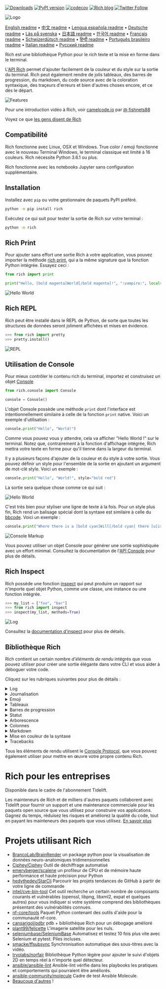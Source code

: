 [![Downloads](https://pepy.tech/badge/rich/month)](https://pepy.tech/project/rich)
[![PyPI version](https://badge.fury.io/py/rich.svg)](https://badge.fury.io/py/rich)
[![codecov](https://codecov.io/gh/willmcgugan/rich/branch/master/graph/badge.svg)](https://codecov.io/gh/willmcgugan/rich)
[![Rich blog](https://img.shields.io/badge/blog-rich%20news-yellowgreen)](https://www.willmcgugan.com/tag/rich/)
[![Twitter Follow](https://img.shields.io/twitter/follow/willmcgugan.svg?style=social)](https://twitter.com/willmcgugan)

![Logo](https://github.com/willmcgugan/rich/raw/master/imgs/logo.svg)

[English readme](https://github.com/willmcgugan/rich/blob/master/README.md)
 • [中文 readme](https://github.com/willmcgugan/rich/blob/master/README.cn.md)
 • [Lengua española readme](https://github.com/willmcgugan/rich/blob/master/README.es.md)
 • [Deutsche readme](https://github.com/willmcgugan/rich/blob/master/README.de.md)
 • [Läs på svenska](https://github.com/willmcgugan/rich/blob/master/README.sv.md)
 • [日本語 readme](https://github.com/willmcgugan/rich/blob/master/README.ja.md)
 • [한국어 readme](https://github.com/willmcgugan/rich/blob/master/README.kr.md)
 • [Français readme](https://github.com/willmcgugan/rich/blob/master/README.fr.md)
 • [Schwizerdütsch readme](https://github.com/willmcgugan/rich/blob/master/README.de-ch.md)
 • [हिन्दी readme](https://github.com/willmcgugan/rich/blob/master/README.hi.md)
 • [Português brasileiro readme](https://github.com/willmcgugan/rich/blob/master/README.pt-br.md)
 • [Italian readme](https://github.com/willmcgugan/rich/blob/master/README.it.md)
 • [Русский readme](https://github.com/willmcgugan/rich/blob/master/README.ru.md)

Rich est une bibliothèque Python pour le _rich_ texte et la mise en forme dans le terminal.

L'[API Rich](https://rich.readthedocs.io/en/latest/) permet d'ajouter facilement de la couleur et du style sur la sortie du terminal. Rich peut également rendre de jolis tableaux, des barres de progression, du markdown, du code source avec de la coloration syntaxique, des traçeurs d'erreurs et bien d'autres choses encore, et ce dès le départ.

![Features](https://github.com/willmcgugan/rich/raw/master/imgs/features.png)

Pour une introduction vidéo à Rich, voir [camelcode.io](https://calmcode.io/rich/introduction.html) par [@ fishnets88](https://twitter.com/fishnets88)

Voyez ce que [les gens disent de Rich](https://www.willmcgugan.com/blog/pages/post/rich-tweets/)

## Compatibilité

Rich fonctionne avec Linux, OSX et Windows. True color / emoji fonctionne avec le nouveau Terminal Windows, le terminal classique est limité à 16 couleurs. Rich nécessite Python 3.6.1 ou plus.

Rich fonctionne avec les notebooks Jupyter sans configuration supplémentaire.

## Installation

Installez avec `pip` ou votre gestionnaire de paquets PyPI préféré.

```sh
python -m pip install rich
```

Exécutez ce qui suit pour tester la sortie de Rich sur votre terminal :

```sh
python -m rich
```

## Rich Print

Pour ajouter sans effort une sortie Rich à votre application, vous pouvez importer la méthode [rich print](https://rich.readthedocs.io/en/latest/introduction.html#quick-start), qui a la même signature que la fonction Python intégrée. Essayez ceci :

```python
from rich import print

print("Hello, [bold magenta]World[/bold magenta]!", ":vampire:", locals())
```

![Hello World](https://github.com/willmcgugan/rich/raw/master/imgs/print.png)

## Rich REPL

Rich peut être installé dans le REPL de Python, de sorte que toutes les structures de données seront joliment affichées et mises en évidence.

```python
>>> from rich import pretty
>>> pretty.install()
```

![REPL](https://github.com/willmcgugan/rich/raw/master/imgs/repl.png)

## Utilisation de Console

Pour mieux contrôler le contenu rich du terminal, importez et construisez un objet [Console](https://rich.readthedocs.io/en/latest/reference/console.html#rich.console.Console)

```python
from rich.console import Console

console = Console()
```

L'objet Console possède une méthode `print` dont l'interface est intentionnellement similaire à celle de la fonction `print` native. Voici un exemple d'utilisation :

```python
console.print("Hello", "World!")
```

Comme vous pouvez vous y attendre, cela va afficher "Hello World !" sur le terminal. Notez que, contrairement à la fonction d'affichage intégrée, Rich mettra votre texte en forme pour qu'il tienne dans la largeur du terminal.

Il y a plusieurs façons d'ajouter de la couleur et du style à votre sortie. Vous pouvez définir un style pour l'ensemble de la sortie en ajoutant un argument de mot-clé style. Voici un exemple :

```python
console.print("Hello", "World!", style="bold red")
```

La sortie sera quelque chose comme ce qui suit :

![Hello World](https://github.com/willmcgugan/rich/raw/master/imgs/hello_world.png)

C'est très bien pour styliser une ligne de texte à la fois. Pour un style plus fin, Rich rend un balisage spécial dont la syntaxe est similaire à celle du [bbcode](https://en.wikipedia.org/wiki/BBCode). Voici un exemple :

```python
console.print("Where there is a [bold cyan]Will[/bold cyan] there [u]is[/u] a [i]way[/i].")
```

![Console Markup](https://github.com/willmcgugan/rich/raw/master/imgs/where_there_is_a_will.png)

Vous pouvez utiliser un objet Console pour générer une sortie sophistiquée avec un effort minimal. Consultez la documentation de l'[API Console](https://rich.readthedocs.io/en/latest/console.html) pour plus de détails.

## Rich Inspect

Rich possède une fonction [inspect](https://rich.readthedocs.io/en/latest/reference/init.html?highlight=inspect#rich.inspect) qui peut produire un rapport sur n'importe quel objet Python, comme une classe, une instance ou une fonction intégrée.

```python
>>> my_list = ["foo", "bar"]
>>> from rich import inspect
>>> inspect(my_list, methods=True)
```

![Log](https://github.com/willmcgugan/rich/raw/master/imgs/inspect.png)

Consultez la [documentation d'inspect](https://rich.readthedocs.io/en/latest/reference/init.html#rich.inspect) pour plus de détails.

## Bibliothèque Rich  
Rich contient un certain nombre _d'éléments de rendu_ intégrés que vous pouvez utiliser pour créer une sortie élégante dans votre CLI et vous aider à déboguer votre code.

Cliquez sur les rubriques suivantes pour plus de détails :

<details>
<summary>Log</summary>

L'objet Console a une méthode `log()` qui a une interface similaire à `print()`, mais qui rend aussi une colonne pour l'heure actuelle, le fichier et la ligne qui ont fait l'appel. Par défaut, Rich fera la coloration syntaxique des structures Python et des chaînes repr. Si vous enregistrez une collection (i.e. un dict ou une liste) Rich affichera la collection de façon à ce qu'elle tienne dans l'espace disponible. Voici un exemple de certaines de ces fonctionnalités.

```python
from rich.console import Console
console = Console()

test_data = [
    {"jsonrpc": "2.0", "method": "sum", "params": [None, 1, 2, 4, False, True], "id": "1",},
    {"jsonrpc": "2.0", "method": "notify_hello", "params": [7]},
    {"jsonrpc": "2.0", "method": "subtract", "params": [42, 23], "id": "2"},
]

def test_log():
    enabled = False
    context = {
        "foo": "bar",
    }
    movies = ["Deadpool", "Rise of the Skywalker"]
    console.log("Hello from", console, "!")
    console.log(test_data, log_locals=True)


test_log()
```

L'opération ci-dessus produit le résultat suivant :

![Log](https://github.com/willmcgugan/rich/raw/master/imgs/log.png)

Notez l'argument `log_locals`, qui produit un tableau contenant les variables locales où la méthode log a été appelée.

La méthode log peut être utilisée pour la journalisation vers le terminal pour les applications qui tournent longtemps, comme les serveurs, mais c'est aussi une très bonne aide au débogage.
</details>

<details>
<summary>Journalisation</summary>

Vous pouvez également utiliser la classe intégrée [Handler](https://rich.readthedocs.io/en/latest/logging.html) pour formater et coloriser les sorties du module de journalisation de Python. Voici un exemple de sortie :

![Logging](https://github.com/willmcgugan/rich/raw/master/imgs/logging.png)
</details>

<details>
<summary>Emoji</summary>

Pour insérer un emoji dans la sortie de la console, placez le nom entre deux points. Voici un exemple :

```python
>>> console.print(":smiley: :vampire: :pile_of_poo: :thumbs_up: :raccoon:")
😃 🧛 💩 👍 🦝
```

Veuillez utiliser cette fonction à bon escient.
</details>

<details>
<summary>Tableaux</summary>

Rich peut rendre des [tableaux](https://rich.readthedocs.io/en/latest/tables.html) flexibles avec des caractères de boîte unicode. Il existe une grande variété d'options de formatage pour les bordures, les styles, l'alignement des cellules, etc.

![table movie](https://github.com/willmcgugan/rich/raw/master/imgs/table_movie.gif)

L'animation ci-dessus a été générée avec [table_movie.py](https://github.com/willmcgugan/rich/blob/master/examples/table_movie.py) dans le répertoire des exemples.

Voici un exemple de tableau plus simple :

```python
from rich.console import Console
from rich.table import Table

console = Console()

table = Table(show_header=True, header_style="bold magenta")
table.add_column("Date", style="dim", width=12)
table.add_column("Title")
table.add_column("Production Budget", justify="right")
table.add_column("Box Office", justify="right")
table.add_row(
    "Dec 20, 2019", "Star Wars: The Rise of Skywalker", "$275,000,000", "$375,126,118"
)
table.add_row(
    "May 25, 2018",
    "[red]Solo[/red]: A Star Wars Story",
    "$275,000,000",
    "$393,151,347",
)
table.add_row(
    "Dec 15, 2017",
    "Star Wars Ep. VIII: The Last Jedi",
    "$262,000,000",
    "[bold]$1,332,539,889[/bold]",
)

console.print(table)
```

Cela produit le résultat suivant :

![table](https://github.com/willmcgugan/rich/raw/master/imgs/table.png)

Notez que les balises de la console sont rendues de la même manière que `print()` et `log()`. En fait, tout ce qui peut être rendu par Rich peut être inclus dans les en-têtes / lignes (même d'autres tables).

La classe `Table` est suffisamment intelligente pour redimensionner les colonnes en fonction de la largeur disponible du terminal, en enveloppant le texte si nécessaire. Voici le même exemple, avec un terminal plus petit que le tableau ci-dessus :

![table2](https://github.com/willmcgugan/rich/raw/master/imgs/table2.png)
</details>

<details>
<summary>Barres de progression</summary>

Rich peut afficher plusieurs [barres de progression](https://rich.readthedocs.io/en/latest/progress.html) sans scintillement pour suivre les tâches de longue haleine.

Pour une utilisation basique, bouclez sur n'importe quelle séquence dans la fonction `track` et itérez sur le résultat. Voici un exemple :

```python
from rich.progress import track

for step in track(range(100)):
    do_step(step)
```

Il n'est pas beaucoup plus difficile d'ajouter plusieurs barres de progression. Voici un exemple tiré de la documentation :

![progress](https://github.com/willmcgugan/rich/raw/master/imgs/progress.gif)

Les colonnes peuvent être configurées pour afficher tous les détails que vous souhaitez. Les colonnes intégrées comprennent le pourcentage d'achèvement, la taille du fichier, la vitesse du fichier et le temps restant. Voici un autre exemple montrant un téléchargement en cours :

![progress](https://github.com/willmcgugan/rich/raw/master/imgs/downloader.gif)

Pour l'essayer vous-même, voyez [examples/downloader.py](https://github.com/willmcgugan/rich/blob/master/examples/downloader.py) qui peut télécharger plusieurs URL simultanément tout en affichant la progression.

</details>

<details>
<summary>Statut</summary>

Pour les situations où il est difficile de calculer la progression, vous pouvez utiliser la méthode [status](https://rich.readthedocs.io/en/latest/reference/console.html#rich.console.Console.status) qui affichera une animation et un message de type "spinner". L'animation ne vous empêchera pas d'utiliser la console normalement. Voici un exemple :

```python
from time import sleep
from rich.console import Console

console = Console()
tasks = [f"task {n}" for n in range(1, 11)]

with console.status("[bold green]Working on tasks...") as status:
    while tasks:
        task = tasks.pop(0)
        sleep(1)
        console.log(f"{task} complete")
```

Cela génère la sortie suivante dans le terminal.

![status](https://github.com/willmcgugan/rich/raw/master/imgs/status.gif)

Les animations des toupies ont été empruntées à [cli-spinners](https://www.npmjs.com/package/cli-spinners). Vous pouvez sélectionner un spinner en spécifiant le paramètre `spinner`. Exécutez la commande suivante pour voir les valeurs disponibles :

```
python -m rich.spinner
```

La commande ci-dessus génère la sortie suivante dans le terminal :

![spinners](https://github.com/willmcgugan/rich/raw/master/imgs/spinners.gif)
</details>

<details>
<summary>Arborescence</summary>

Rich peut affiché une [arborescence](https://rich.readthedocs.io/en/latest/tree.html) avec des lignes de repère. Une arborescence est idéale pour afficher une structure de fichiers, ou toute autre donnée hiérarchique.

Les étiquettes de cette arborescence peuvent être du texte simple ou tout autre élément que Rich peut rendre. Exécutez ce qui suit pour une démonstration :

```
python -m rich.tree
```

La commande ci-dessus génère la sortie suivante dans le terminal :

![markdown](https://github.com/willmcgugan/rich/raw/master/imgs/tree.png)

Voir l'exemple [tree.py](https://github.com/willmcgugan/rich/blob/master/examples/tree.py) pour un script qui affiche une vue arborescente de n'importe quel répertoire, similaire à la commande linux `tree`.

</details>

<details>
<summary>Colonnes</summary>

Rich peut rendre le contenu en [colonnes](https://rich.readthedocs.io/en/latest/columns.html) avec une largeur égale ou optimale. Voici un clone très basique de la commande `ls` (MacOS / Linux) qui affiche une liste de répertoires en colonnes :

```python
import os
import sys

from rich import print
from rich.columns import Columns

directory = os.listdir(sys.argv[1])
print(Columns(directory))
```

La capture d'écran suivante est le résultat de [columns example](https://github.com/willmcgugan/rich/blob/master/examples/columns.py) qui affiche les données extraites d'une API en colonnes :

![colonne](https://github.com/willmcgugan/rich/raw/master/imgs/columns.png)

</details>

<details>
<summary>Markdown</summary>

Rich peut rendre le [markdown](https://rich.readthedocs.io/en/latest/markdown.html) et fait un travail raisonnable pour traduire le formatage dans le terminal.

Pour rendre du markdown, importez la classe `Markdown` et construisez-la avec une chaîne contenant du code markdown. Ensuite, affichez-la dans la console. Voici un exemple :

```python
from rich.console import Console
from rich.markdown import Markdown

console = Console()
with open("README.md") as readme:
    markdown = Markdown(readme.read())
console.print(markdown)
```

Cela produira un résultat semblable à ce qui suit :

![markdown](https://github.com/willmcgugan/rich/raw/master/imgs/markdown.png)

</details>

<details>
<summary>Mise en couleur de la syntaxe</summary>

Rich utilise la bibliothèque [pygments](https://pygments.org/) pour implémenter la [coloration syntaxique](https://rich.readthedocs.io/en/latest/syntax.html). L'utilisation est similaire au rendu de markdown ; construire un objet `Syntax` et afficher celui-ci sur la console. Voici un exemple :

```python
from rich.console import Console
from rich.syntax import Syntax

my_code = '''
def iter_first_last(values: Iterable[T]) -> Iterable[Tuple[bool, bool, T]]:
    """Iterate and generate a tuple with a flag for first and last value."""
    iter_values = iter(values)
    try:
        previous_value = next(iter_values)
    except StopIteration:
        return
    first = True
    for value in iter_values:
        yield first, False, previous_value
        first = False
        previous_value = value
    yield first, True, previous_value
'''
syntax = Syntax(my_code, "python", theme="monokai", line_numbers=True)
console = Console()
console.print(syntax)
```

Cela produira le résultat suivant :

![syntax](https://github.com/willmcgugan/rich/raw/master/imgs/syntax.png)
</details>

<details>
<summary>Tracebacks</summary>

Rich peut rendre des [traçages d'erreurs](https://rich.readthedocs.io/en/latest/traceback.html) plus faciles à lire et montrent plus de code que les traçages d'erreurs standard de Python. Vous pouvez définir Rich comme le gestionnaire d'erreurs par défaut afin que toutes les exceptions non capturées soient rendues par Rich.

Voici à quoi cela ressemble sous OSX (similaire sous Linux) :

![traceback](https://github.com/willmcgugan/rich/raw/master/imgs/traceback.png)

</details>

Tous les éléments de rendu utilisent le [Console Protocol](https://rich.readthedocs.io/en/latest/protocol.html), que vous pouvez également utiliser pour mettre en œuvre votre propre contenu Rich.

# Rich pour les entreprises

Disponible dans le cadre de l'abonnement Tidelift.

Les mainteneurs de Rich et de milliers d'autres paquets collaborent avec Tidelift pour fournir un support et une maintenance commerciale pour les paquets open source que vous utilisez pour construire vos applications. Gagnez du temps, réduisez les risques et améliorez la qualité du code, tout en payant les mainteneurs des paquets que vous utilisez. [En savoir plus](https://tidelift.com/subscription/pkg/pypi-rich?utm_source=pypi-rich&utm_medium=referral&utm_campaign=enterprise&utm_term=repo)

# Projets utilisant Rich

- [BrancoLab/BrainRender](https://github.com/BrancoLab/BrainRender)
  un package python pour la visualisation de données neuro-anatomiques tridimensionnelles
- [Ciphey/Ciphey](https://github.com/Ciphey/Ciphey)
  Outil de déchiffrage automatisé
- [emeryberger/scalene](https://github.com/emeryberger/scalene)
  un profileur de CPU et de mémoire haute performance et haute précision pour Python
- [hedythedev/StarCli](https://github.com/hedythedev/starcli)
  Parcourir les projets tendances de GitHub à partir de votre ligne de commande
- [intel/cve-bin-tool](https://github.com/intel/cve-bin-tool)
  Cet outil recherche un certain nombre de composants courants et vulnérables (openssl, libpng, libxml2, expat et quelques autres) pour vous indiquer si votre système comprend des bibliothèques présentant des vulnérabilités connues.
- [nf-core/tools](https://github.com/nf-core/tools)
  Paquet Python contenant des outils d'aide pour la communauté nf-core.
- [cansarigol/pdbr](https://github.com/cansarigol/pdbr)
  pdb + bibliothèque Rich pour un débogage amélioré
- [plant99/felicette](https://github.com/plant99/felicette)
  L'imagerie satellite pour les nuls.
- [seleniumbase/SeleniumBase](https://github.com/seleniumbase/SeleniumBase)
  Automatisez et testez 10 fois plus vite avec Selenium et pytest. Piles incluses.
- [smacke/ffsubsync](https://github.com/smacke/ffsubsync)
  Synchronisation automatique des sous-titres avec la vidéo.
- [tryolabs/norfair](https://github.com/tryolabs/norfair)
  Bibliothèque Python légère pour ajouter le suivi d'objets 2D en temps réel à n'importe quel détecteur.
- [ansible/ansible-lint](https://github.com/ansible/ansible-lint) Ansible-lint vérifie dans les playbooks les pratiques et comportements qui pourraient être améliorés.
- [ansible-community/molecule](https://github.com/ansible-community/molecule) Cadre de test Ansible Molecule.
- [Beaucoup d'autres](https://github.com/willmcgugan/rich/network/dependents) !
